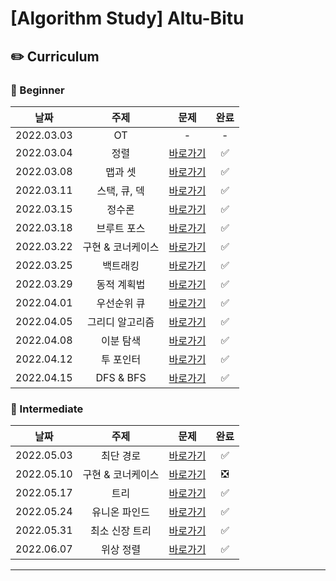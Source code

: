 # [Algorithm Study] Altu-Bitu

## ✏️ Curriculum

### 🌙 Beginner

|    날짜    |       주제        |                                                                                 문제                                                                                 | 완료 |
| :--------: | :---------------: | :------------------------------------------------------------------------------------------------------------------------------------------------------------------: | :--: |
| 2022.03.03 |        OT         |                                                                                  -                                                                                   |  -   |
| 2022.03.04 |       정렬        |                            [바로가기](https://github.com/Altu-Bitu-2/Notice/tree/main/03%EC%9B%94%2004%EC%9D%BC%20-%20%EC%A0%95%EB%A0%AC)                            |  ✅  |
| 2022.03.08 |      맵과 셋      |                      [바로가기](https://github.com/Altu-Bitu-2/Notice/tree/main/03%EC%9B%94%2008%EC%9D%BC%20-%20%EB%A7%B5%EA%B3%BC%20%EC%85%8B)                      |  ✅  |
| 2022.03.11 |   스택, 큐, 덱    |             [바로가기](https://github.com/Altu-Bitu-2/Notice/tree/main/03%EC%9B%94%2011%EC%9D%BC%20-%20%EC%8A%A4%ED%83%9D%2C%20%ED%81%90%2C%20%EB%8D%B1)             |  ✅  |
| 2022.03.15 |      정수론       |                       [바로가기](https://github.com/Altu-Bitu-2/Notice/tree/main/03%EC%9B%94%2015%EC%9D%BC%20-%20%EC%A0%95%EC%88%98%EB%A1%A0)                        |  ✅  |
| 2022.03.18 |    브루트 포스    |              [바로가기](https://github.com/Altu-Bitu-2/Notice/tree/main/03%EC%9B%94%2018%EC%9D%BC%20-%20%EB%B8%8C%EB%A3%A8%ED%8A%B8%ED%8F%AC%EC%8A%A4)               |  ✅  |
| 2022.03.22 | 구현 & 코너케이스 | [바로가기](https://github.com/Altu-Bitu-2/Notice/tree/main/03%EC%9B%94%2022%EC%9D%BC%20-%20%EA%B5%AC%ED%98%84%20%26%20%EC%BD%94%EB%84%88%EC%BC%80%EC%9D%B4%EC%8A%A4) |  ✅  |
| 2022.03.25 |     백트래킹      |                   [바로가기](https://github.com/Altu-Bitu-2/Notice/tree/main/03%EC%9B%94%2025%EC%9D%BC%20-%20%EB%B0%B1%ED%8A%B8%EB%9E%98%ED%82%B9)                   |  ✅  |
| 2022.03.29 |    동적 계획법    |             [바로가기](https://github.com/Altu-Bitu-2/Notice/tree/main/03%EC%9B%94%2029%EC%9D%BC%20-%20%EB%8F%99%EC%A0%81%20%EA%B3%84%ED%9A%8D%EB%B2%95)             |  ✅  |
| 2022.04.01 |    우선순위 큐    |             [바로가기](https://github.com/Altu-Bitu-2/Notice/tree/main/04%EC%9B%94%2001%EC%9D%BC%20-%20%EC%9A%B0%EC%84%A0%EC%88%9C%EC%9C%84%20%ED%81%90)             |  ✅  |
| 2022.04.05 |  그리디 알고리즘  |    [바로가기](https://github.com/Altu-Bitu-2/Notice/tree/main/04%EC%9B%94%2005%EC%9D%BC%20-%20%EA%B7%B8%EB%A6%AC%EB%94%94%20%EC%95%8C%EA%B3%A0%EB%A6%AC%EC%A6%98)    |  ✅  |
| 2022.04.08 |     이분 탐색     |                 [바로가기](https://github.com/Altu-Bitu-2/Notice/tree/main/04%EC%9B%94%2008%EC%9D%BC%20-%20%EC%9D%B4%EB%B6%84%20%ED%83%90%EC%83%89)                  |  ✅  |
| 2022.04.12 |     투 포인터     |                 [바로가기](https://github.com/Altu-Bitu-2/Notice/tree/main/04%EC%9B%94%2012%EC%9D%BC%20-%20%ED%88%AC%20%ED%8F%AC%EC%9D%B8%ED%84%B0)                  |  ✅  |
| 2022.04.15 |     DFS & BFS     |                             [바로가기](https://github.com/Altu-Bitu-2/Notice/tree/main/04%EC%9B%94%2015%EC%9D%BC%20-%20DFS%20%26%20BFS)                              |  ✅  |

### 🌙 Intermediate

|    날짜    |       주제        |                                                                                 문제                                                                                 | 완료 |
| :--------: | :---------------: | :------------------------------------------------------------------------------------------------------------------------------------------------------------------: | :--: |
| 2022.05.03 |     최단 경로     |                   [바로가기](https://github.com/Altu-Bitu-2/Notice/tree/main/05%EC%9B%94%2003%EC%9D%BC%20-%20%EC%B5%9C%EB%8B%A8%EA%B2%BD%EB%A1%9C)                   |  ✅  |
| 2022.05.10 | 구현 & 코너케이스 | [바로가기](https://github.com/Altu-Bitu-2/Notice/tree/main/05%EC%9B%94%2010%EC%9D%BC%20-%20%EA%B5%AC%ED%98%84%20%26%20%EC%BD%94%EB%84%88%EC%BC%80%EC%9D%B4%EC%8A%A4) |  ❎  |
| 2022.05.17 |       트리        |                            [바로가기](https://github.com/Altu-Bitu-2/Notice/tree/main/05%EC%9B%94%2017%EC%9D%BC%20-%20%ED%8A%B8%EB%A6%AC)                            |  ✅  |
| 2022.05.24 |   유니온 파인드   | [바로가기](https://github.com/Altu-Bitu-2/Notice/tree/main/05%EC%9B%94%2024%EC%9D%BC%20-%20%EC%9C%A0%EB%8B%88%EC%98%A8%20%ED%8C%8C%EC%9D%B8%EB%93%9C) |  ✅  |
| 2022.05.31 |  최소 신장 트리   | [바로가기](https://github.com/Altu-Bitu-2/Notice/tree/main/05%EC%9B%94%2031%EC%9D%BC%20-%20%EC%B5%9C%EC%86%8C%20%EC%8B%A0%EC%9E%A5%20%ED%8A%B8%EB%A6%AC) |  ✅  |
| 2022.06.07 |     위상 정렬     | [바로가기](https://github.com/Altu-Bitu-2/Notice/tree/main/06%EC%9B%94%2007%EC%9D%BC%20-%20%EC%9C%84%EC%83%81%20%EC%A0%95%EB%A0%AC) |  ✅  |

---
